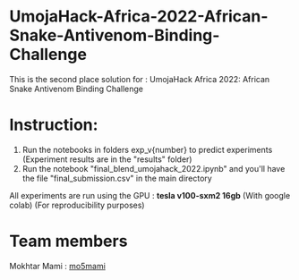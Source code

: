 # UmojaHack-Africa-2022-African-Snake-Antivenom-Binding-Challenge
This is the second place solution for : UmojaHack Africa 2022: African Snake Antivenom Binding Challenge

# Instruction:
1. Run the notebooks in folders exp_v{number} to predict experiments (Experiment results are in the "results" folder)
2. Run the notebook "final_blend_umojahack_2022.ipynb" and you'll have the file "final_submission.csv" in the main directory  

All experiments are run using the GPU : **tesla v100-sxm2 16gb** (With google colab) (For reproducibility purposes)

# Team members
Mokhtar Mami : [mo5mami](https://github.com/Mo5mami)
